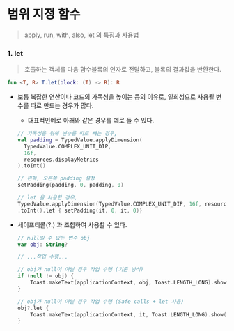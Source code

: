 # 범위 지정 함수

> apply, run, with, also, let 의 특징과 사용법



### 1. let

> 호출하는 객체를 다음 함수블록의 인자로 전달하고, 블록의 결과값을 반환한다.

~~~kotlin
fun <T, R> T.let(block: (T) -> R): R
~~~

- 보통 복잡한 연산이나 코드의 가독성을 높이는 등의 이유로, 일회성으로 사용될 변수를 따로 만드는 경우가 많다.

  - 대표적인예로 아래와 같은 경우를 예로 들 수 있다.

  ~~~kotlin
  // 가독성을 위해 변수를 따로 빼는 경우,
  val padding = TypedValue.applyDimension(
    TypedValue.COMPLEX_UNIT_DIP, 
    16f, 
    resources.displayMetrics
  ).toInt()
  
  // 왼쪽, 오른쪽 padding 설정
  setPadding(padding, 0, padding, 0)
  
  // let 을 사용한 경우,
  TypedValue.applyDimension(TypedValue.COMPLEX_UNIT_DIP, 16f, resources.displayMetrics)
  .toInt().let { setPadding(it, 0, it, 0)}
  ~~~

  

- 세이프티콜(?.) 과 조합하여 사용할 수 있다.

  ~~~kotlin
  // null일 수 있는 변수 obj
  var obj: String?
  
  // ...작업 수행...
  
  // obj가 null이 아닐 경우 작업 수행 (기존 방식)
  if (null != obj) {
      Toast.makeText(applicationContext, obj, Toast.LENGTH_LONG).show()
  }
  
  // obj가 null이 아닐 경우 작업 수행 (Safe calls + let 사용)
  obj?.let {
      Toast.makeText(applicationContext, it, Toast.LENGTH_LONG).show()
  }
  ~~~